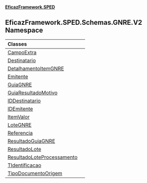 #### [EficazFramework.SPED](EficazFrameworkSPED.md 'EficazFramework SPED')

## EficazFramework.SPED.Schemas.GNRE.V2 Namespace

| Classes | |
| :--- | :--- |
| [CampoExtra](EficazFramework.SPED.Schemas.GNRE.V2/CampoExtra.md 'EficazFramework.SPED.Schemas.GNRE.V2.CampoExtra') | |
| [Destinatario](EficazFramework.SPED.Schemas.GNRE.V2/Destinatario.md 'EficazFramework.SPED.Schemas.GNRE.V2.Destinatario') | |
| [DetalhamentoItemGNRE](EficazFramework.SPED.Schemas.GNRE.V2/DetalhamentoItemGNRE.md 'EficazFramework.SPED.Schemas.GNRE.V2.DetalhamentoItemGNRE') | |
| [Emitente](EficazFramework.SPED.Schemas.GNRE.V2/Emitente.md 'EficazFramework.SPED.Schemas.GNRE.V2.Emitente') | |
| [GuiaGNRE](EficazFramework.SPED.Schemas.GNRE.V2/GuiaGNRE.md 'EficazFramework.SPED.Schemas.GNRE.V2.GuiaGNRE') | |
| [GuiaResultadoMotivo](EficazFramework.SPED.Schemas.GNRE.V2/GuiaResultadoMotivo.md 'EficazFramework.SPED.Schemas.GNRE.V2.GuiaResultadoMotivo') | |
| [IDDestinatario](EficazFramework.SPED.Schemas.GNRE.V2/IDDestinatario.md 'EficazFramework.SPED.Schemas.GNRE.V2.IDDestinatario') | |
| [IDEmitente](EficazFramework.SPED.Schemas.GNRE.V2/IDEmitente.md 'EficazFramework.SPED.Schemas.GNRE.V2.IDEmitente') | |
| [ItemValor](EficazFramework.SPED.Schemas.GNRE.V2/ItemValor.md 'EficazFramework.SPED.Schemas.GNRE.V2.ItemValor') | |
| [LoteGNRE](EficazFramework.SPED.Schemas.GNRE.V2/LoteGNRE.md 'EficazFramework.SPED.Schemas.GNRE.V2.LoteGNRE') | |
| [Referencia](EficazFramework.SPED.Schemas.GNRE.V2/Referencia.md 'EficazFramework.SPED.Schemas.GNRE.V2.Referencia') | |
| [ResultadoGuiaGNRE](EficazFramework.SPED.Schemas.GNRE.V2/ResultadoGuiaGNRE.md 'EficazFramework.SPED.Schemas.GNRE.V2.ResultadoGuiaGNRE') | |
| [ResultadoLote](EficazFramework.SPED.Schemas.GNRE.V2/ResultadoLote.md 'EficazFramework.SPED.Schemas.GNRE.V2.ResultadoLote') | |
| [ResultadoLoteProcessamento](EficazFramework.SPED.Schemas.GNRE.V2/ResultadoLoteProcessamento.md 'EficazFramework.SPED.Schemas.GNRE.V2.ResultadoLoteProcessamento') | |
| [TIdentificacao](EficazFramework.SPED.Schemas.GNRE.V2/TIdentificacao.md 'EficazFramework.SPED.Schemas.GNRE.V2.TIdentificacao') | |
| [TipoDocumentoOrigem](EficazFramework.SPED.Schemas.GNRE.V2/TipoDocumentoOrigem.md 'EficazFramework.SPED.Schemas.GNRE.V2.TipoDocumentoOrigem') | |
